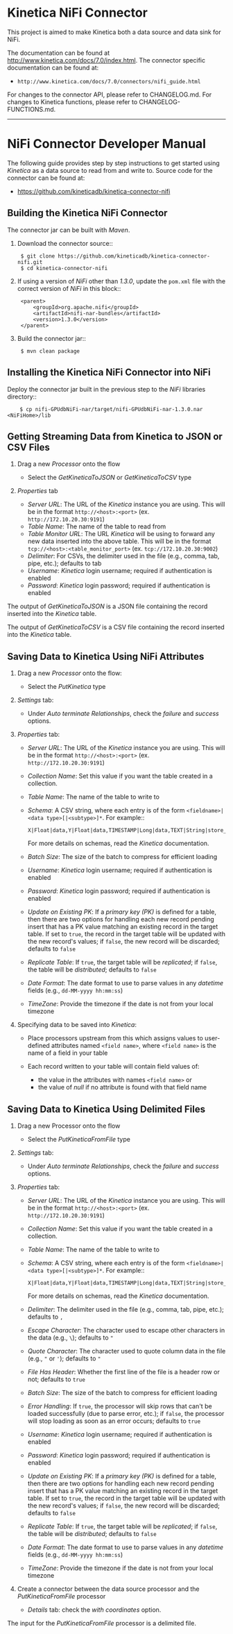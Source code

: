 Kinetica NiFi Connector
=======================

This project is aimed to make Kinetica both a data source and data sink for NiFi.

The documentation can be found at http://www.kinetica.com/docs/7.0/index.html.
The connector specific documentation can be found at:

* ``http://www.kinetica.com/docs/7.0/connectors/nifi_guide.html``

For changes to the connector API, please refer to CHANGELOG.md.  For changes
to Kinetica functions, please refer to CHANGELOG-FUNCTIONS.md.

-----

NiFi Connector Developer Manual
===============================

The following guide provides step by step instructions to get started using
*Kinetica* as a data source to read from and write to.  Source code for the
connector can be found at:

* <https://github.com/kineticadb/kinetica-connector-nifi>


Building the Kinetica NiFi Connector
------------------------------------

The connector jar can be built with *Maven*.

1. Download the connector source::

        $ git clone https://github.com/kineticadb/kinetica-connector-nifi.git
        $ cd kinetica-connector-nifi

2. If using a version of *NiFi* other than *1.3.0*, update the ``pom.xml`` file
   with the correct version of *NiFi* in this block::

        <parent>
            <groupId>org.apache.nifi</groupId>
            <artifactId>nifi-nar-bundles</artifactId>
            <version>1.3.0</version>
        </parent>

3. Build the connector jar::

        $ mvn clean package


Installing the Kinetica NiFi Connector into NiFi
------------------------------------------------

Deploy the connector jar built in the previous step to the *NiFi* libraries
directory::

        $ cp nifi-GPUdbNiFi-nar/target/nifi-GPUdbNiFi-nar-1.3.0.nar <NiFiHome>/lib


Getting Streaming Data from Kinetica to JSON or CSV Files
---------------------------------------------------------

1.  Drag a new *Processor* onto the flow

    *   Select the *GetKineticaToJSON* or *GetKineticaToCSV* type

2.  *Properties* tab

    *   *Server URL*: The URL of the *Kinetica* instance you are using.  This
        will be in the format ``http://<host>:<port>``
        (ex. ``http://172.10.20.30:9191``)
    *   *Table Name*: The name of the table to read from
    *   *Table Monitor URL*: The URL *Kinetica* will be using to forward any new
        data inserted into the above table.  This will be in the format
        ``tcp://<host>:<table_monitor_port>``  (ex. ``tcp://172.10.20.30:9002``)
    *   *Delimiter*: For CSVs, the delimiter used in the file (e.g., comma, tab,
        pipe, etc.); defaults to tab
    *   *Username*: *Kinetica* login username; required if authentication is
        enabled
    *   *Password*: *Kinetica* login password; required if authentication is
        enabled

The output of *GetKineticaToJSON* is a JSON file containing the record inserted
into the *Kinetica* table.

The output of *GetKineticaToCSV* is a CSV file containing the record inserted
into the *Kinetica* table.


Saving Data to Kinetica Using NiFi Attributes
---------------------------------------------

1.  Drag a new *Processor* onto the flow:

    *   Select the *PutKinetica* type

2.  *Settings* tab:

    *   Under *Auto terminate Relationships*, check the *failure* and *success*
        options.

3.  *Properties* tab:

    *   *Server URL*: The URL of the *Kinetica* instance you are using.  This
        will be in the format ``http://<host>:<port>``
        (ex. ``http://172.10.20.30:9191``)
    *   *Collection Name*: Set this value if you want the table created in a
        collection.
    *   *Table Name*: The name of the table to write to
    *   *Schema*: A CSV string, where each entry is of the form
        ``<fieldname>|<data type>[|<subtype>]*``.
        For example::

            X|Float|data,Y|Float|data,TIMESTAMP|Long|data,TEXT|String|store_only|text_search

        For more details on schemas, read the *Kinetica* documentation.

    *   *Batch Size*: The size of the batch to compress for efficient loading
    *   *Username*: *Kinetica* login username; required if authentication is
        enabled
    *   *Password*: *Kinetica* login password; required if authentication is
        enabled
    *   *Update on Existing PK*: If a *primary key (PK)* is defined for a table,
        then there are two options for handling each new record pending insert
        that has a PK value matching an existing record in the target table.  If
        set to ``true``, the record in the target table will be updated with the
        new record's values; if ``false``, the new record will be discarded;
        defaults to ``false``
    *   *Replicate Table*: If ``true``, the target table will be *replicated*;
        if ``false``, the table will be *distributed*; defaults to ``false``
    *   *Date Format*: The date format to use to parse values in any *datetime*
        fields (e.g., ``dd-MM-yyyy hh:mm:ss``)
    *   *TimeZone*: Provide the timezone if the date is not from your local
        timezone

4.  Specifying data to be saved into *Kinetica*:

    *   Place processors upstream from this which assigns values to user-defined
        attributes named ``<field name>``, where ``<field name>`` is the
        name of a field in your table
    *   Each record written to your table will contain field values of:

        * the value in the attributes with names ``<field name>`` or
        * the value of *null* if no attribute is found with that field name

Saving Data to Kinetica Using Delimited Files
---------------------------------------------

1.  Drag a new Processor onto the flow

    *   Select the *PutKineticaFromFile* type

2.  *Settings* tab:

    *   Under *Auto terminate Relationships*, check the *failure* and *success*
        options.

3.  *Properties* tab:

    *   *Server URL*: The URL of the *Kinetica* instance you are using.  This
        will be in the format ``http://<host>:<port>``
        (ex. ``http://172.10.20.30:9191``)
    *   *Collection Name*: Set this value if you want the table created in a
        collection.
    *   *Table Name*: The name of the table to write to
    *   *Schema*: A CSV string, where each entry is of the form
        ``<fieldname>|<data type>[|<subtype>]*``.
        For example::

            X|Float|data,Y|Float|data,TIMESTAMP|Long|data,TEXT|String|store_only|text_search

        For more details on schemas, read the *Kinetica* documentation.

    *   *Delimiter*: The delimiter used in the file (e.g., comma, tab, pipe,
        etc.); defaults to ``,``
    *   *Escape Character*: The character used to escape other characters in the
        data (e.g., ``\``); defaults to ``"``
    *   *Quote Character*: The character used to quote column data in the file
        (e.g., ``"`` or ``'``); defaults to ``"``
    *   *File Has Header*: Whether the first line of the file is a header row or
        not; defaults to ``true``
    *   *Batch Size*: The size of the batch to compress for efficient loading
    *   *Error Handling*: If ``true``, the processor will skip rows that can't
        be loaded successfully (due to parse error, etc.); if ``false``, the
        processor will stop loading as soon as an error occurs; defaults to
        ``true``
    *   *Username*: *Kinetica* login username; required if authentication is
        enabled
    *   *Password*: *Kinetica* login password; required if authentication is
        enabled
    *   *Update on Existing PK*: If a *primary key (PK)* is defined for a table,
        then there are two options for handling each new record pending insert
        that has a PK value matching an existing record in the target table.  If
        set to ``true``, the record in the target table will be updated with the
        new record's values; if ``false``, the new record will be discarded;
        defaults to ``false``
    *   *Replicate Table*: If ``true``, the target table will be *replicated*;
        if ``false``, the table will be *distributed*; defaults to ``false``
    *   *Date Format*: The date format to use to parse values in any *datetime*
        fields (e.g., ``dd-MM-yyyy hh:mm:ss``)
    *   *TimeZone*: Provide the timezone if the date is not from your local
        timezone


4.  Create a connector between the data source processor and the
    *PutKineticaFromFile* processor

    *   *Details* tab: check the *with coordinates* option.

The input for the *PutKineticaFromFile* processor is a delimited file.
